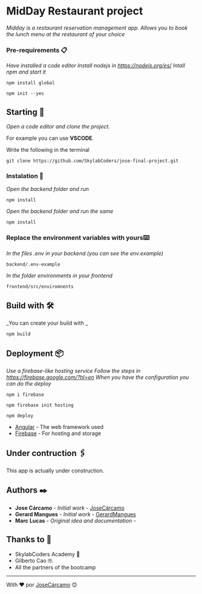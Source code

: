 # MidDay Restaurant project

_Midday is a restaurant reservation management app. Allows you to book the lunch menu at the restaurant of your choice_

### Pre-requirements 📋

_Have installed a code editor_
_Install nodejs in https://nodejs.org/es/_
_Intall npm and start it_
```
npm install global
```
```
npm init --yes
```
## Starting 🚀

_Open a code editor and clone the project._

For example you can use  **VSCODE**.

Write the following in the terminal

```
git clone https://github.com/SkylabCoders/jose-final-project.git
```

### Instalation 🔧

_Open the backend folder and run_

```
npm install
```

_Open the backend folder and run the same_

```
npm install
```

### Replace the environment variables with yours⌨️

_In the files .env in your backend (you can see the env.example)_
```
backend/.env-example
```
_In the folder environments in your frontend_
```
frontend/src/enviromnents
```

## Build with 🛠️

_You can create your build with _
```
npm build
```
## Deployment 📦

_Use a firebase-like hosting service_
_Follow the steps in https://firebase.google.com/?hl=en_
_When you have the configuration you can do the deploy_
```
npm i firebase
```
```
npm firebase init hosting
```
```
npm deploy
```


* [Angular](https://angular.io/) - The web framework used
* [Firebase](https://firebase.google.com/?hl=en) - For hosting and storage

## Under contruction 🖇️

This app is actually under construction.

## Authors ✒️

* **Jose Cárcamo** - *Initial work* - [JoseCárcamo](https://github.com/Jocalu)
* **Gerard Mangues** - *Initial work* - [GerardMangues](https://github.com/GerardMB97)
* **Marc Lucas** - *Original idea and documentation* - 

## Thanks to 🎁

* SkylabCoders Academy 📢
* Gilberto Cao 🤓.
* All the partners of the bootcamp



---
With ❤️ por [JoseCárcamo](https://github.com/Jocalu) 😊